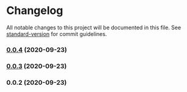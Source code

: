 # Changelog

All notable changes to this project will be documented in this file. See [standard-version](https://github.com/conventional-changelog/standard-version) for commit guidelines.

### [0.0.4](https://github.com/gopuff/healthz/compare/v0.0.3...v0.0.4) (2020-09-23)

### [0.0.3](https://github.com/gopuff/healthz/compare/v0.0.2...v0.0.3) (2020-09-23)

### 0.0.2 (2020-09-23)
